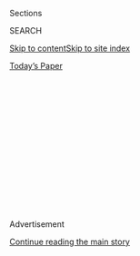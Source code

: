 <div id="app">

<div>

<div>

<div>

<div class="NYTAppHideMasthead css-1q2w90k e1suatyy0">

<div class="section css-ui9rw0 e1suatyy2">

<div class="css-eph4ug er09x8g0">

<div class="css-6n7j50">

</div>

<span class="css-1dv1kvn">Sections</span>

<div class="css-10488qs">

<span class="css-1dv1kvn">SEARCH</span>

</div>

[Skip to content](#site-content)[Skip to site index](#site-index)

</div>

<div class="css-10698na e1huz5gh0">

</div>

</div>

<div id="masthead-bar-one" class="section hasLinks css-15hmgas e1csuq9d3">

<div class="css-uqyvli e1csuq9d0">

</div>

<div class="css-1uqjmks e1csuq9d1">

</div>

<div class="css-9e9ivx">

[](https://myaccount.nytimes.com/auth/login?response_type=cookie&client_id=vi)

</div>

<div class="css-1bvtpon e1csuq9d2">

[Today’s Paper](https://www.nytimes.com/section/todayspaper)

</div>

</div>

</div>

</div>

<div data-aria-hidden="false">

<div id="site-content" role="main">

<div>

<div class="css-1aor85t" style="opacity:0.000000001;z-index:-1;visibility:hidden">

<div class="css-1hqnpie">

<div class="css-epjblv">

<span class="css-17xtcya">[Opinion](/section/opinion)</span><span class="css-x15j1o">|</span><span class="css-fwqvlz">Was
the Vietnam War Necessary?</span>

</div>

<div class="css-k008qs">

<div class="css-1iwv8en">

<span class="css-18z7m18"></span>

<div>

</div>

</div>

<span class="css-1n6z4y">https://nyti.ms/2Gj2RC5</span>

<div class="css-1705lsu">

<div class="css-4xjgmj">

<div class="css-4skfbu" role="toolbar" data-aria-label="Social Media Share buttons, Save button, and Comments Panel with current comment count" data-testid="share-tools">

  - 
  - 
  - 
  - 
    
    <div class="css-6n7j50">
    
    </div>

  - 
  - 

</div>

</div>

</div>

</div>

</div>

</div>

<div id="NYT_TOP_BANNER_REGION" class="css-13pd83m">

</div>

<div id="top-wrapper" class="css-1sy8kpn">

<div id="top-slug" class="css-l9onyx">

Advertisement

</div>

[Continue reading the main story](#after-top)

<div class="ad top-wrapper" style="text-align:center;height:100%;display:block;min-height:250px">

<div id="top" class="place-ad" data-position="top" data-size-key="top">

</div>

</div>

<div id="after-top">

</div>

</div>

<div id="sponsor-wrapper" class="css-1hyfx7x">

<div id="sponsor-slug" class="css-19vbshk">

Supported by

</div>

[Continue reading the main story](#after-sponsor)

<div id="sponsor" class="ad sponsor-wrapper" style="text-align:center;height:100%;display:block">

</div>

<div id="after-sponsor">

</div>

</div>

<div class="css-v5btjw etb61u70">

<div class="css-v05ibm etb61u71">

[Opinion](/section/opinion)

</div>

</div>

[Vietnam '67](/column/vietnam-67 "Vietnam '67")

<div class="css-1vkm6nb ehdk2mb0">

# Was the Vietnam War Necessary?

</div>

<div class="css-xt80pu e12qa4dv0">

<div class="css-18e8msd">

<div class="css-vp77d3 epjyd6m0">

<div class="css-1baulvz">

By <span class="css-1baulvz last-byline" itemprop="name">Mark Atwood
Lawrence</span>

</div>

</div>

  - March 29, 2018

  - 
    
    <div class="css-4xjgmj">
    
    <div class="css-d8bdto" role="toolbar" data-aria-label="Social Media Share buttons, Save button, and Comments Panel with current comment count" data-testid="share-tools">
    
      - 
      - 
      - 
      - 
        
        <div class="css-6n7j50">
        
        </div>
    
      - 
      - 
    
    </div>
    
    </div>

</div>

</div>

<div class="css-79elbk" data-testid="photoviewer-wrapper">

<div class="css-z3e15g" data-testid="photoviewer-wrapper-hidden">

</div>

<div class="css-1a48zt4 ehw59r15" data-testid="photoviewer-children">

![<span class="css-16f3y1r e13ogyst0" data-aria-hidden="true">President
Lyndon Johnson conferring with officials about the Vietnam War,
including, standing, Richard Helms, the director of central
intelligence.</span><span class="css-cnj6d5 e1z0qqy90" itemprop="copyrightHolder"><span class="css-1ly73wi e1tej78p0">Credit...</span><span><span>Bettmann
Archive, via Getty
Images</span></span></span>](https://static01.nyt.com/images/2018/03/29/opinion/29Vietnam-Lawrence/29Vietnam-Lawrence-articleLarge.jpg?quality=75&auto=webp&disable=upscale)

</div>

</div>

<div class="section meteredContent css-1r7ky0e" name="articleBody" itemprop="articleBody">

<div class="css-1fanzo5 StoryBodyCompanionColumn">

<div class="css-53u6y8">

Apocalyptic rhetoric rolled across the airwaves on Sept. 29, 1967, as it
usually does when presidents go before the American public to explain
why the nation is fighting in a war. As he spoke to his national
television audience, President Lyndon Johnson sought to bolster flagging
public support for the Vietnam War by highlighting the calamities that
might befall the United States if the Communists prevailed.

Johnson conceded that no one could see the future with certainty, but he
left little doubt that he believed the rest of Southeast Asia would
quickly fall to Communism once Vietnam did. Even worse, he said success
in one region would embolden America’s enemies to unleash new aggression
elsewhere, creating immense perils for “our children and for our
grandchildren.”

“I am convinced,” Johnson declared, “that by seeing this struggle
through now, we are greatly reducing the chances of a much larger war —
perhaps a nuclear war.”

Johnson’s words conveyed confidence, even passion, about the necessity
of the war he had chosen to fight. But was he correct in his dire
assessment of the stakes in Vietnam?

</div>

</div>

<div class="css-1fanzo5 StoryBodyCompanionColumn">

<div class="css-53u6y8">

Developments over the next few years suggested that he wasn’t. The
Communist takeover of South Vietnam in 1975 unquestionably contributed
to Communist victories in neighboring Cambodia and Laos, precisely as
Johnson had predicted. But his nightmare vision of regional and global
catastrophe proved badly overstated. America’s alliances remained
intact, and American-Soviet relations moved toward détente, not war.
Most troubling, Johnson had reason in 1967 to believe that defeat might
have precisely such unremarkable consequences.

Two weeks before his speech, Johnson had received an unusual C.I.A.
study examining the likely implications of a Communist victory in
Vietnam. The 33-page report, a distillation of the opinions of more than
30 C.I.A. officers, concluded that a failure in Vietnam would not open
the way to devastating setbacks, much less lead to a major war. On the
contrary, the study asserted, “such risks are probably more limited and
controllable than most previous argument had indicated.”

Richard Helms, the director of central intelligence, knew this
conclusion would not sit well with a president who had ordered American
forces into combat two and a half years earlier and steadily increased
the American commitment ever since. In a covering note, Helms assured
Johnson that the C.I.A. was not arguing that the United States should
end the war any time soon. “We are not defeatist out here,” he wrote
from his office in Langley, Va. Yet the report plainly suggested that
the scale of America’s involvement in Vietnam was out of line with that
country’s actual importance to the United States.

The study, titled “[Implications of an Unfavorable Outcome in
Vietnam](https://www.cia.gov/library/readingroom/docs/DOC_0001166443.pdf),”
acknowledged that a Communist victory would amount to “a rather dramatic
demonstration that there are certain limits on U.S. power, a discovery
that would be unexpected for many, disconcerting for some, and
encouraging to others.” But none of this, Johnson was told, would amount
to a disastrous blow to American security. For one thing, the report
said, it would hardly come as a surprise that a highly motivated and
well-supplied guerrilla movement could defeat a militarily superior
power. “This is not a novel discovery,” the C.I.A. pointed out.

More important, the report added, defeat in Vietnam would do nothing to
undermine the “essential strength” of the United States, which would
clearly remain the “weightiest single factor” in global affairs as long
as it gave fresh indications of its determination to play its accustomed
role. To reinforce the point, the C.I.A. looked to the past:
“Historically, great powers have repeatedly absorbed setbacks without
permanent diminution of the role which they subsequently played” in
international affairs.

</div>

</div>

<div class="css-1fanzo5 StoryBodyCompanionColumn">

<div class="css-53u6y8">

The report also questioned the contention that defeat in Vietnam would
cause governments around the world to doubt the willingness of the
United States to live up to its international commitments. Since the
Eisenhower years, leaders had justified their decisions to escalate
American involvement in Vietnam in part on the supposition that its
alliances could unravel — and Communist challenges to American interests
could multiply — if other nations had reason to question Washington’s
resolve when it confronted challenges.

In fact, the C.I.A. study asserted that damage to national credibility
would be limited and temporary. The Soviets would continue to act with
“their usual caution” and would pull back in the face of new
indications of American strength, according to the report. It even
speculated that willingness to accept defeat in Vietnam might improve
the reputation of the United States with its NATO allies, who might view
Washington’s willingness to cut its losses in a region of secondary
importance as a sign of maturity rather than unreliability.

A secretary’s notation on the document, which was declassified in 1993,
indicates that Johnson read the study, but there is no record of his
reaction. None of his aides could recall speaking with him about it.
It’s not difficult, though, to imagine why he would have ignored it.

Most obviously, he might have dismissed the document as irrelevant,
since he remained convinced that the United States was on course to
achieve its basic objectives in Vietnam. That, after all, would be the
central theme of a major effort undertaken by the administration later
in the year to re-energize the nation’s commitment to the war.

Political calculations may also have played a role. Just as in earlier
years, Johnson feared that backing down in Vietnam would jeopardize his
re-election in 1968 and the prospects of the Democratic Party more
broadly. The party had already suffered setbacks in the 1966
congressional elections, and bigger disasters loomed if Republicans
could paint their rivals as irresolute cold warriors. Closely related,
perhaps, was Johnson’s concern for his own reputation and legacy. A man
of towering ambitions, he shuddered at the thought of becoming the first
president to lose a war.

Or it may be that Johnson simply could not see past pervasive
assumptions about the monumental stakes of the war. To be sure, he had
occasionally questioned the importance of Vietnam during private
conversations with aides and was well aware that many prominent
Americans in and out of government had long doubted the need to fight
there.

</div>

</div>

<div class="css-1fanzo5 StoryBodyCompanionColumn">

<div class="css-53u6y8">

But he was also steeped in a Cold War mind-set that assumed a defeat
anywhere in the world could unleash domino effects, irrevocably damage
American credibility, and invite larger wars. To defy this conventional
wisdom, particularly at a time when thousands of Americans had already
died to uphold it, would have required exceptional intellectual and
political courage.

It also, though, might have been the right thing to do. Instead of
seriously reckoning with the issues raised in the report, Johnson
continued to insist that core American interests demanded success in
Vietnam, even after events forced him in 1968 to open negotiations. His
successor, Richard Nixon, was even more adamant about the dangers to
American power internationally if the Communists won, and 20,000 more
Americans died in the failed effort to prevent that outcome after
Johnson left office.

Only after 1975 would Americans see what the C.I.A. had pointed to eight
years earlier: Defeat in Vietnam, whatever the political and social
traumas it produced for the United States, brought no geopolitical
disaster.

</div>

</div>

</div>

<div>

</div>

<div>

</div>

<div>

</div>

<div>

<div id="bottom-wrapper" class="css-1ede5it">

<div id="bottom-slug" class="css-l9onyx">

Advertisement

</div>

[Continue reading the main story](#after-bottom)

<div id="bottom" class="ad bottom-wrapper" style="text-align:center;height:100%;display:block;min-height:90px">

</div>

<div id="after-bottom">

</div>

</div>

</div>

</div>

</div>

## Site Index

<div>

</div>

## Site Information Navigation

  - [© <span>2020</span> <span>The New York Times
    Company</span>](https://help.nytimes.com/hc/en-us/articles/115014792127-Copyright-notice)

<!-- end list -->

  - [NYTCo](https://www.nytco.com/)
  - [Contact
    Us](https://help.nytimes.com/hc/en-us/articles/115015385887-Contact-Us)
  - [Work with us](https://www.nytco.com/careers/)
  - [Advertise](https://nytmediakit.com/)
  - [T Brand Studio](http://www.tbrandstudio.com/)
  - [Your Ad
    Choices](https://www.nytimes.com/privacy/cookie-policy#how-do-i-manage-trackers)
  - [Privacy](https://www.nytimes.com/privacy)
  - [Terms of
    Service](https://help.nytimes.com/hc/en-us/articles/115014893428-Terms-of-service)
  - [Terms of
    Sale](https://help.nytimes.com/hc/en-us/articles/115014893968-Terms-of-sale)
  - [Site Map](https://spiderbites.nytimes.com)
  - [Help](https://help.nytimes.com/hc/en-us)
  - [Subscriptions](https://www.nytimes.com/subscription?campaignId=37WXW)

</div>

</div>

</div>

</div>
